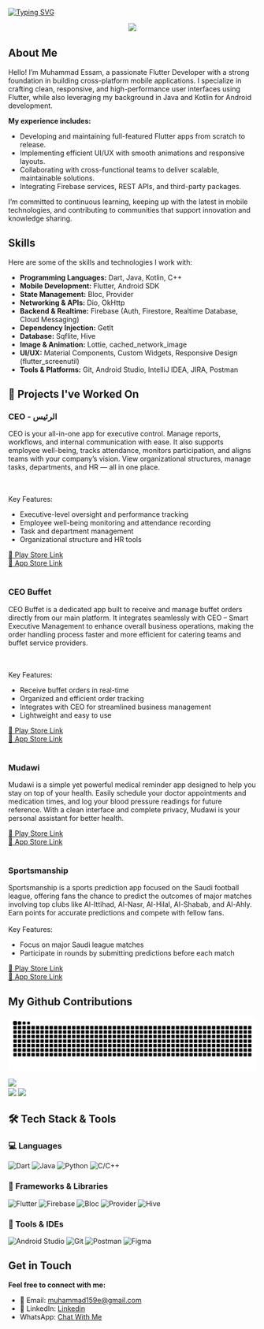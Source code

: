 [![Typing SVG](https://readme-typing-svg.demolab.com?font=Fira+Code&pause=1000&color=5BC7F8&width=435&lines=Hey%2C+I'm+Muhammad+Essam+Sayed;Welcome+to+my+Github+Profile)](https://git.io/typing-svg)


<p align="center">
  <img src="https://github.com/muhamaadessam/muhamaadessam/raw/master/cover-thompson.png" height="200"/>
</p>

## About Me

Hello! I’m Muhammad Essam, a passionate Flutter Developer with a strong foundation in building cross-platform mobile applications. I specialize in crafting clean, responsive, and high-performance user interfaces using Flutter, while also leveraging my background in Java and Kotlin for Android development.

**My experience includes:**
- Developing and maintaining full-featured Flutter apps from scratch to release.
- Implementing efficient UI/UX with smooth animations and responsive layouts.
- Collaborating with cross-functional teams to deliver scalable, maintainable solutions.
- Integrating Firebase services, REST APIs, and third-party packages. 

I’m committed to continuous learning, keeping up with the latest in mobile technologies, and contributing to communities that support innovation and knowledge sharing.

## Skills

Here are some of the skills and technologies I work with:

- **Programming Languages:** Dart, Java, Kotlin, C++
- **Mobile Development:** Flutter, Android SDK
- **State Management:** Bloc, Provider
- **Networking & APIs:** Dio, OkHttp
- **Backend & Realtime:** Firebase (Auth, Firestore, Realtime Database, Cloud Messaging)
- **Dependency Injection:** GetIt
- **Database:** Sqflite, Hive
- **Image & Animation:** Lottie, cached_network_image
- **UI/UX:** Material Components, Custom Widgets, Responsive Design (flutter_screenutil)
- **Tools & Platforms:** Git, Android Studio, IntelliJ IDEA, JIRA, Postman

## 📱  Projects I've Worked On

 <h3>CEO - الرئيس</h3>
CEO is your all-in-one app for executive control. Manage reports, workflows, and internal communication with ease. It also supports employee well-being, tracks attendance, monitors participation, and aligns teams with your company’s vision. View organizational structures, manage tasks, departments, and HR — all in one place.

</br></br>
Key Features:</br>
  - Executive-level oversight and performance tracking</br>
  - Employee well-being monitoring and attendance recording</br>
  - Task and department management</br>
  - Organizational structure and HR tools</br>
 
  [🔗 Play Store Link](https://play.google.com/store/apps/details?id=sa.amazing.amazingceo) </br>
  [🔗 App Store Link](https://apps.apple.com/eg/app/ceo-%D8%A7%D9%84%D8%B1%D8%A6%D9%8A%D8%B3/id6475808778)
  </br></br>

<h3>CEO Buffet</h3>
CEO Buffet is a dedicated app built to receive and manage buffet orders directly from our main platform. It integrates seamlessly with CEO – Smart Executive Management to enhance overall business operations, making the order handling process faster and more efficient for catering teams and buffet service providers.

</br></br>
  Key Features:
   - Receive buffet orders in real-time</br>
   - Organized and efficient order tracking</br>
   - Integrates with CEO for streamlined business management</br>
   - Lightweight and easy to use</br>
  
  [🔗 Play Store Link](https://play.google.com/store/apps/details?id=sa.amazing.buffetservice)</br>
  [🔗 App Store Link](https://apps.apple.com/us/app/buffet-services/id6479214057)
  </br></br>

<h3>Mudawi</h3>
Mudawi is a simple yet powerful medical reminder app designed to help you stay on top of your health. Easily schedule your doctor appointments and medication times, and log your blood pressure readings for future reference. With a clean interface and complete privacy, Mudawi is your personal assistant for better health.
  
  [🔗 Play Store Link](https://play.google.com/store/apps/details?id=com.mudawiapp.mudawi)</br>
  [🔗 App Store Link](https://apps.apple.com/sa/app/mudawi/id6478219789)
  </br></br>

<h3>Sportsmanship</h3>
Sportsmanship is a sports prediction app focused on the Saudi football league, offering fans the chance to predict the outcomes of major matches involving top clubs like Al-Ittihad, Al-Nasr, Al-Hilal, Al-Shabab, and Al-Ahly. Earn points for accurate predictions and compete with fellow fans.
</br></br>
  Key Features:</br>

- Focus on major Saudi league matches
 - Participate in rounds by submitting predictions before each match</br>
  
  [🔗 Play Store Link](https://play.google.com/store/apps/details?id=com.sportsmanshipapp.sportsmanship)</br>
  [🔗 App Store Link](https://apps.apple.com/sa/app/%D8%B1%D9%88%D8%AD-%D8%B1%D9%8A%D8%A7%D8%B6%D9%8A%D8%A9/id6474154577)

## My Github Contributions

<div align="center">
  
  ![snake gif](https://github.com/muhamaadessam/muhamaadessam/blob/output/github-snake-dark.svg)
</div>

<!-- Stats -->
<div align="left">
  <img src="https://github-readme-stats.vercel.app/api?username=muhamaadessam&theme=aura&hide_border=true&include_all_commits=true&count_private=true" width="55%" /> </br>
  <img src="https://github-readme-streak-stats.herokuapp.com/?user=muhamaadessam&theme=aura&hide_border=true" width="50%" />
  <img src="https://github-readme-stats.vercel.app/api/top-langs/?username=muhamaadessam&theme=aura&hide_border=true&include_all_commits=true&count_private=true&layout=compact" width="36%" /> </br>
</div>



## 🛠️ Tech Stack & Tools

### 💻 Languages
<p align="left">
  <img alt="Dart" src="https://img.shields.io/badge/Dart-%230175C2.svg?style=plastic&logo=dart&logoColor=white" />
  <img alt="Java" src="https://img.shields.io/badge/Java-%23007396.svg?style=plastic&logo=java&logoColor=white" />
  <img alt="Python" src="https://img.shields.io/badge/Python-%2314354C.svg?style=plastic&logo=python&logoColor=white" />
  <img alt="C/C++" src="https://img.shields.io/badge/C/C++-%2300599C.svg?style=plastic&logo=c%2B%2B&logoColor=white" />
</p>

### 🧩 Frameworks & Libraries
<p align="left">
    <img alt="Flutter" src="https://img.shields.io/badge/Flutter-%2302569B.svg?style=plastic&logo=flutter&logoColor=white" />
  <img alt="Firebase" src="https://img.shields.io/badge/Firebase-%23039BE5.svg?style=plastic&logo=firebase&logoColor=white" />
  <img alt="Bloc" src="https://img.shields.io/badge/Bloc-Cubit-%23F9A03C?style=plastic&logo=bloc&logoColor=white" />
  <img alt="Provider" src="https://img.shields.io/badge/Provider-State--Management-%234CAF50.svg?style=plastic" />
  <img alt="Hive" src="https://img.shields.io/badge/Hive-Offline%20Storage-%23FF6F00?style=plastic" />
</p>

### 🧰 Tools & IDEs
<p align="left">
  <img alt="Android Studio" src="https://img.shields.io/badge/Android%20Studio-3DDC84?style=plastic&logo=android-studio&logoColor=white" />
  <img alt="Git" src="https://img.shields.io/badge/Git-%23F05033.svg?style=plastic&logo=git&logoColor=white" />
  <img alt="Postman" src="https://img.shields.io/badge/Postman-red?style=plastic&logo=postman&logoColor=white" />
  <img alt="Figma" src="https://img.shields.io/badge/Figma-black?style=plastic&logo=figma&logoColor=white" />
</p>


<!--  <a href="https://www.python.org" target="_blank" rel="noreferrer"> 
    <img src="https://raw.githubusercontent.com/devicons/devicon/master/icons/python/python-original.svg" alt="python" width="40" height="40"/> 
  </a> -->
</p>

## Get in Touch

**Feel free to connect with me:**
- 📧 Email: muhammad159e@gmail.com
- 💼 LinkedIn: [Linkedin](https://www.linkedin.com/in/muhammadessam159/)
- WhatsApp: [Chat With Me](https://api.whatsapp.com/send/?phone=201555502981&text&type=phone_number&app_absent=0)

